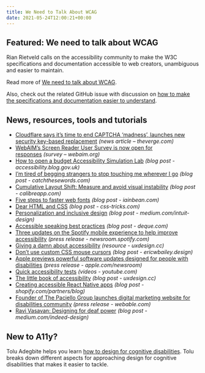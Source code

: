 ```yaml
---
title: We Need to Talk About WCAG
date: 2021-05-24T12:00:21+00:00
---
```


## Featured: We need to talk about WCAG

Rian Rietveld calls on the accessibility community to make the W3C specifications and documentation accessible to web creators, unambiguous and easier to maintain.

Read more of [We need to talk about WCAG](https://level-level.com/blog/we-need-to-talk-about-wcag/).

Also, check out the related GitHub issue with discussion on [how to make the specifications and documentation easier to understand](https://github.com/w3c/wcag/issues/1818).

## News, resources, tools and tutorials

- [Cloudflare says it’s time to end CAPTCHA ‘madness’, launches new security key-based replacement](https://www.theverge.com/2021/5/16/22436395/cloudflare-end-captcha-madness-security-key-cryptographic-attestation-of-personhood) *(news article – theverge.com)*
- [WebAIM’s Screen Reader User Survey is now open for responses](https://webaim.org/projects/screenreadersurvey9/) *(survey – webaim.org)*
- [How to open a budget Accessibility Simulation Lab](https://accessibility.blog.gov.uk/2021/05/17/how-to-open-a-budget-accessibility-simulation-lab/) *(blog post - accessibility.blog.gov.uk)*
- [I’m tired of begging strangers to stop touching me wherever I go](https://catchthesewords.com/im-tired-of-begging-strangers-to-stop-touching-me-wherever-i-go/) *(blog post - catchthesewords.com)*
- [Cumulative Layout Shift: Measure and avoid visual instability](https://calibreapp.com/blog/cumulative-layout-shift) *(blog post - calibreapp.com)*
- [Five steps to faster web fonts](https://iainbean.com/posts/2021/5-steps-to-faster-web-fonts/) *(blog post - iainbean.com)*
- [Dear HTML and CSS](https://css-tricks.com/a-love-letter-to-html-css/) *(blog post - css-tricks.com)*
- [Personalization and inclusive design](https://medium.com/intuit-design/personalization-and-inclusive-design-481baf8b6039) *(blog post - medium.com/intuit-design)*
- [Accessible speaking best practices](https://www.deque.com/blog/accessible-speaking-best-practices/) *(blog post - deque.com)*
- [Three updates on the Spotify mobile experience to help improve accessibility](https://newsroom.spotify.com/2021-05-18/3-updates-on-the-spotify-mobile-experience-to-help-improve-accessibility/) *(press release - newsroom.spotify.com)*
- [Giving a damn about accessibility](https://uxdesign.cc/giving-a-damn-about-accessibility-6caf90be5a40) *(resource - uxdesign.cc)*
- [Don’t use custom CSS mouse cursors](https://ericwbailey.design/writing/dont-use-custom-css-mouse-cursors/) *(blog post - ericwbailey.design)*
- [Apple previews powerful software updates designed for people with disabilities](https://www.apple.com/newsroom/2021/05/apple-previews-powerful-software-updates-designed-for-people-with-disabilities/) *(press release - apple.com/newsroom)*
- [Quick accessibility tests](https://youtube.com/playlist?list=PLTqm2yVMMUKWTr9XWdW5hJ9tk512Ow0SE) *(videos - youtube.com)*
- [The little book of accessibility](https://uxdesign.cc/the-little-book-of-accessibility-a9b59d82b412) *(blog post - uxdesign.cc)*
- [Creating accessible React Native apps](https://www.shopify.com/partners/blog/react-native-accessibility) *(blog post - shopify.com/partners/blog)*
- [Founder of The Paciello Group launches digital marketing website for disabilities community](https://webable.com/founder-of-the-paciello-group-launches-digital-marketing-website-for-disabilities-community/) *(press release - webable.com)*
- [Ravi Vasavan: Designing for deaf power](https://medium.com/indeed-design/ravi-vasavan-designing-for-deaf-power-baf5842865e9) *(blog post - medium.com/indeed-design)*

## New to A11y?

Tolu Adegbite helps you learn [how to design for cognitive disabilities](https://ux.shopify.com/designing-for-cognitive-disabilities-b2933d58c278). Tolu breaks down different aspects for approaching design for cognitive disabilities that makes it easier to tackle.
